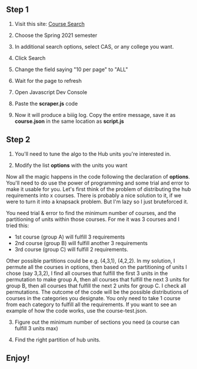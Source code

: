 ## Step 1
1. Visit this site:
[Course Search](https://www.bu.edu/phpbin/course-search)

2. Choose the Spring 2021 semester
3. In additional search options, select CAS, or any college you want.
4. Click Search
5. Change the field saying "10 per page" to "ALL"
6. Wait for the page to refresh
7. Open Javascript Dev Console
8. Paste the __scraper.js__ code
9. Now it will produce a biiig log. Copy the entire message, save it as __course.json__ in the same location as __script.js__

## Step 2
1. You'll need to tune the algo to the Hub units you're interested in.

2. Modify the list __options__ with the units you want

Now all the magic happens in the code following the declaration of __options__. You'll need to do use the power of programming and some trial and error to make it usable for you. Let's first think of the problem of distributing the hub requirements into x courses. There is probably a nice solution to it, if we were to turn it into a knapsack problem. But I'm lazy so I just bruteforced it.

You need trial & error to find the minimum number of courses, and the partitioning of units within those courses. For me it was 3 courses and I tried this:
- 1st course (group A) will fulfill 3 requirements
- 2nd course (group B) will fulfill another 3 requirements
- 3rd course (group C) will fulfill 2 requirements.

Other possible partitions could be e.g. (4,3,1), (4,2,2). In my solution, I permute all the courses in options, then based on the partitioning of units I chose (say 3,3,2), I find all courses that fulfill the first 3 units in the permutation to make group A, then all courses that fulfill the next 3 units for group B, then all courses that fulfill the next 2 units for group C. I check all permutations. The outcome of the code will be the possible distributions of courses in the categories you designate. You only need to take 1 course from each category to fulfill all the requirements. If you want to see an example of how the code works, use the course-test.json.

3. Figure out the minimum number of sections you need (a course can fulfill 3 units max)

4. Find the right partition of hub units.

## Enjoy!
